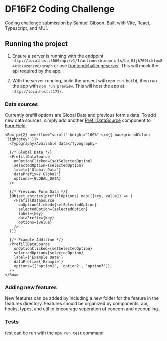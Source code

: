 # DF16F2 Coding Challenge

Coding challenge submission by Samuel Gibson. Built with Vite, React, Typescript, and MUI.

## Running the project

1. Ensure a server is running with the endpoint `http://localhost:3000/api/v1/1/actions/blueprints/bp_01jk766tckfwx84xjcxazggzyc/graph`
   or use [frontendchallengeserver](https://github.com/mosaic-avantos/frontendchallengeserver). This will mock the api required by the app.

2. With the server running, build the project with `npm run build`, then run the app with `npm run preview`. This will host the app at `http://localhost:4173/`.

### Data sources

Currently prefill options are Global Data and previous form's data. To add new data sources, simply add another [PrefillDataSource](https://github.com/dragoni7/df16f2/blob/main/src/features/FormGraph/components/PrefillDataSource.tsx) component to [FormField](https://github.com/dragoni7/df16f2/blob/main/src/features/FormGraph/components/FormField.tsx).

```tsx
<Box p={2} overflow="scroll" height="100%" sx={{ backgroundColor: 'lightgrey' }}>
  <Typography>Available data</Typography>

  {/* Global Data */}
  <PrefillDataSource
    onOptionClicked={setSelectedOption}
    selectedOption={selectedOption}
    label={'Global Data'}
    dataPrefix={'Global'}
    options={GLOBAL_DATA}
  />

  {/* Previous Form Data */}
  {Object.entries(prefillOptions).map(([key, value]) => (
    <PrefillDataSource
      onOptionClicked={setSelectedOption}
      selectedOption={selectedOption}
      label={key}
      dataPrefix={key}
      options={value}
    />
  ))}

  {/* Example Addition */}
  <PrefillDataSource
    onOptionClicked={setSelectedOption}
    selectedOption={selectedOption}
    label={'Example Data'}
    dataPrefix={'Example'}
    options={['option1', 'option2', 'option3']}
  />
</Box>
```

### Adding new features

New features can be added by including a new folder for the feature in the features directory. Features should be organized by components, api, hooks, types, and util to encourage seperation of concern and decoupling.

### Tests

test can be run with the `npm run test` command
